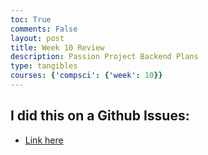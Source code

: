 ```yaml
---
toc: True
comments: False
layout: post
title: Week 10 Review
description: Passion Project Backend Plans
type: tangibles
courses: {'compsci': {'week': 10}}
---
```


## I did this on a Github Issues:
- <a href="https://github.com/BearytheGreenBear/fte-frontend/issues/2">Link here</a>